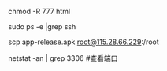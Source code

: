 chmod -R 777 html

sudo ps -e |grep ssh

scp app-release.apk root@115.28.66.229:/root


netstat -an | grep 3306 #查看端口